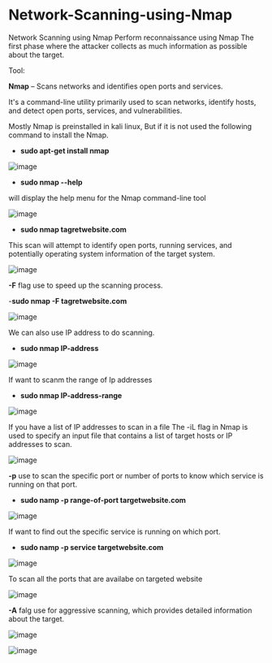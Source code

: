 # Network-Scanning-using-Nmap
Network Scanning using Nmap Perform reconnaissance using Nmap 
The first phase where the attacker collects as much information as possible about the target.

Tool:

**Nmap** – Scans networks and identifies open ports and services.

It's a command-line utility primarily used to scan networks, identify hosts, and detect open ports, services, and vulnerabilities.

Mostly Nmap is preinstalled in kali linux, But if it is not used the following command to install the Nmap.

- **sudo apt-get install nmap**

![image](https://github.com/user-attachments/assets/32b79a61-3a51-4b20-abd7-0d8644811071)

- **sudo nmap --help** 

will display the help menu for the Nmap command-line tool

![image](https://github.com/user-attachments/assets/84b741d0-1f70-4db4-a2d0-03b747b81e1f)

- **sudo nmap tagretwebsite.com**

This scan will attempt to identify open ports, running services, and potentially operating system information of the target system. 

![image](https://github.com/user-attachments/assets/461c8ee7-3f4e-4f7d-a659-1f423ceebb41)

**-F** flag use to speed up the scanning process. 

-**sudo nmap -F tagretwebsite.com**

![image](https://github.com/user-attachments/assets/ceb495aa-079c-497f-bcf9-66759dfe7206)

We can also use IP address to do scanning.

- **sudo nmap IP-address**

![image](https://github.com/user-attachments/assets/ac50b45f-3e57-4c66-a7d9-bdfd19d02d29)

If want to scanm the range of Ip addresses

- **sudo nmap IP-address-range**

![image](https://github.com/user-attachments/assets/58be3b82-b8f2-475d-8928-349c5db66ed7)

If you have a list of IP addresses to scan in a file The -iL flag in Nmap is used to specify an input file that contains a list of target hosts or IP addresses to scan.

![image](https://github.com/user-attachments/assets/71e41b6f-78c4-47b6-b874-a8f01884498a)

**-p** use to scan the specific port or number of ports to know which service is running on that port. 

- **sudo namp -p range-of-port targetwebsite.com**

![image](https://github.com/user-attachments/assets/0c129857-ff0f-461f-8d59-e62955d1ad95)

If want to find out the specific service is running on which port.

- **sudo namp -p service targetwebsite.com**

![image](https://github.com/user-attachments/assets/0e1c1ebf-ba83-4d30-aac1-78e7981f918b)

To scan all the ports that are availabe on targeted website

![image](https://github.com/user-attachments/assets/4f4e2f91-78d6-4374-9ad9-efddc79c39ad)


**-A** falg use for aggressive scanning, which provides detailed information about the target.

![image](https://github.com/user-attachments/assets/e17ee0c5-f132-4464-a56c-b9ebb96048e0)

![image](https://github.com/user-attachments/assets/7c904bbc-28a1-491e-9726-801dfcb2d940)






